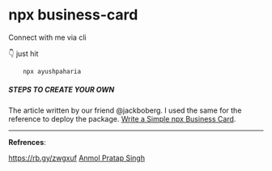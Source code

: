 # npx business-card

Connect with me via cli

👇 just hit

```bash
    npx ayushpaharia
```




##### STEPS TO CREATE YOUR OWN
The article written by our friend @jackboberg. I used the same for the reference to deploy the package. 
[Write a Simple npx Business Card](https://studioelsa.se/blog/open-source-oss-npx-business-card). 

---

**Refrences**:

https://rb.gy/zwgxuf  [Anmol Pratap Singh](https://rb.gy/eir6ix)